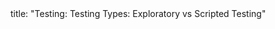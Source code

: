 <frontmatter>
title: "Testing: Testing Types: Exploratory vs Scripted Testing"
</frontmatter>

<include src="navbar.md" boilerplate />

<include src="container-inPage-asFlat.md" boilerplate />